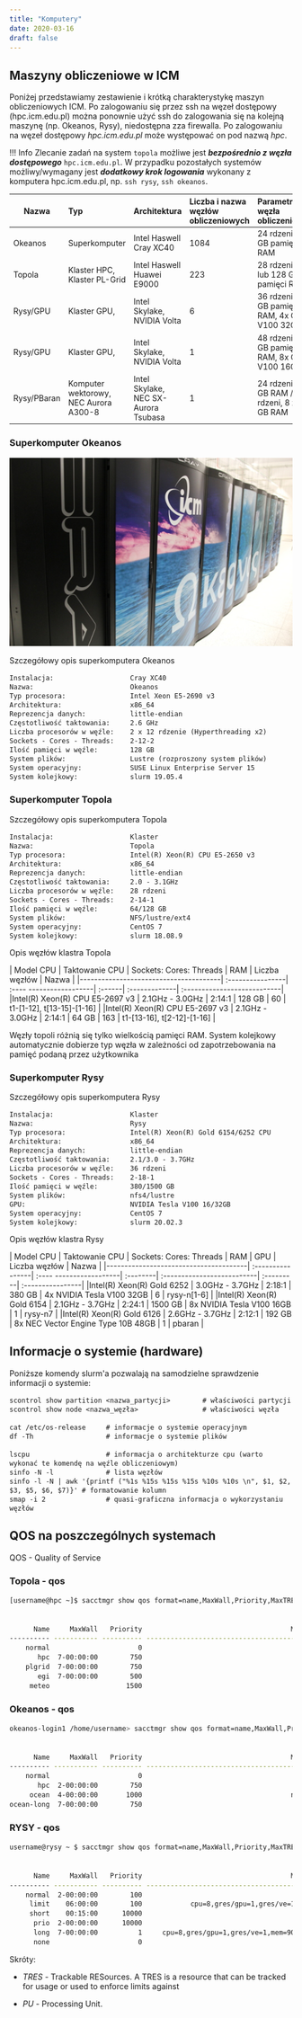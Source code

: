 ```yaml
---
title: "Komputery"
date: 2020-03-16
draft: false
---
```


## Maszyny obliczeniowe w ICM

Poniżej przedstawiamy zestawienie i krótką charakterystykę maszyn obliczeniowych ICM.
Po zalogowaniu się przez ssh na węzeł dostępowy (hpc.icm.edu.pl) można ponownie użyć ssh do zalogowania się na kolejną maszynę (np. Okeanos, Rysy), niedostępna zza firewalla. Po zalogowaniu na węzeł dostępowy *hpc.icm.edu.pl* może występować on pod nazwą *hpc*.

!!! Info
    Zlecanie zadań na system `topola` możliwe jest ***bezpośrednio z węzła dostępowego*** `hpc.icm.edu.pl`.
    W przypadku pozostałych systemów możliwy/wymagany jest ***dodatkowy krok logowania*** wykonany z komputera
    hpc.icm.edu.pl, np. `ssh rysy`, `ssh okeanos`.

| Nazwa      | Typ                           | Architektura                | Liczba i nazwa węzłów obliczeniowych | Parametry węzła obliczeniowego                     |
|----------- | :-----------------------------| :---------------------------| :----------------------------| :--------------------------------------------------|
|Okeanos     | Superkomputer                 | Intel Haswell Cray XC40     | 1084                         | 24 rdzenie, 128 GB pamięci RAM                     |
|Topola      | Klaster HPC, Klaster PL-Grid  | Intel Haswell Huawei E9000  | 223                          | 28 rdzeni, 64 lub 128 GB pamięci RAM               |
|Rysy/GPU    | Klaster GPU,                  | Intel Skylake, NVIDIA Volta | 6                            | 36 rdzenie, 380 GB pamięci RAM, 4x GPU V100 32GB   |
|Rysy/GPU    | Klaster GPU,                  | Intel Skylake, NVIDIA Volta | 1                            | 48 rdzeni, 1500 GB pamięci RAM, 8x GPU V100 16GB   |
|Rysy/PBaran | Komputer wektorowy, NEC Aurora A300-8 | Intel Skylake, NEC SX-Aurora Tsubasa | 1           | 24 rdzenie, 192 GB RAM / 8 x 8 rdzeni, 8 x 48 GB RAM |

### Superkomputer Okeanos

![Okeanos](KomputeryImages/Okeanos_foto.jpg)

Szczegółowy opis superkomputera Okeanos

```text
Instalacja:                   Cray XC40
Nazwa:                        Okeanos
Typ procesora:                Intel Xeon E5-2690 v3
Architektura:                 x86_64
Reprezencja danych:           little-endian
Częstotliwość taktowania:     2.6 GHz
Liczba procesorów w węźle:    2 x 12 rdzenie (Hyperthreading x2)
Sockets - Cores - Threads:    2-12-2
Ilość pamięci w węźle:        128 GB
System plików:                Lustre (rozproszony system plików)
System operacyjny:            SUSE Linux Enterprise Server 15
System kolejkowy:             slurm 19.05.4
```

### Superkomputer Topola

Szczegółowy opis superkomputera Topola

```text
Instalacja:                   Klaster
Nazwa:                        Topola
Typ procesora:                Intel(R) Xeon(R) CPU E5-2650 v3
Architektura:                 x86_64
Reprezencja danych:           little-endian
Częstotliwość taktowania:     2.0 - 3.1GHz
Liczba procesorów w węźle:    28 rdzeni
Sockets - Cores - Threads:    2-14-1
Ilość pamięci w węźle:        64/128 GB
System plików:                NFS/lustre/ext4
System operacyjny:            CentOS 7
System kolejkowy:             slurm 18.08.9
```

Opis węzłów klastra Topola

| Model CPU                             | Taktowanie CPU   | Sockets: Cores: Threads | RAM    | Liczba węzłów | Nazwa                       |
|---------------------------------------| :----------------| :---- ------------------| :------| :-------------| :---------------------------|
|Intel(R) Xeon(R) CPU E5-2697 v3        | 2.1GHz - 3.0GHz  | 2:14:1                  | 128 GB | 60            | t1-[1-12], t[13-15]-[1-16]  |
|Intel(R) Xeon(R) CPU E5-2697 v3        | 2.1GHz - 3.0GHz  | 2:14:1                  | 64  GB | 163           | t1-[13-16], t[2-12]-[1-16]  |

Węzły topoli różnią się tylko wielkością pamięci RAM. System kolejkowy automatycznie dobierze typ węzła w zależności od zapotrzebowania na pamięć podaną przez użytkownika

### Superkomputer Rysy

Szczegółowy opis superkomputera Rysy

```text
Instalacja:                   Klaster
Nazwa:                        Rysy
Typ procesora:                Intel(R) Xeon(R) Gold 6154/6252 CPU
Architektura:                 x86_64
Reprezencja danych:           little-endian
Częstotliwość taktowania:     2.1/3.0 - 3.7GHz
Liczba procesorów w węźle:    36 rdzeni
Sockets - Cores - Threads:    2-18-1
Ilość pamięci w węźle:        380/1500 GB
System plików:                nfs4/lustre
GPU:                          NVIDIA Tesla V100 16/32GB
System operacyjny:            CentOS 7
System kolejkowy:             slurm 20.02.3
```

Opis węzłów klastra Rysy

| Model CPU                             | Taktowanie CPU   | Sockets: Cores: Threads | RAM      | GPU                    | Liczba węzłów | Nazwa            |
|---------------------------------------| :----------------| :---- ------------------| :--------| :--------------------------| :---------| :----------------|
|Intel(R) Xeon(R) Gold 6252             | 3.0GHz - 3.7GHz  | 2:18:1                  | 380 GB   | 4x NVIDIA Tesla V100 32GB  |  6        | rysy-n[1-6]      |
|Intel(R) Xeon(R) Gold 6154             | 2.1GHz - 3.7GHz  | 2:24:1                  | 1500 GB  | 8x NVIDIA Tesla V100 16GB  |  1        | rysy-n7          |
|Intel(R) Xeon(R) Gold 6126             | 2.6GHz - 3.7GHz  | 2:12:1                  | 192 GB   | 8x NEC Vector Engine Type 10B 48GB  |  1        | pbaran           |

## Informacje o systemie (hardware)

Poniższe komendy slurm'a pozwalają na samodzielne sprawdzenie informacji o systemie:

```text
scontrol show partition <nazwa_partycji>        # właściwości partycji
scontrol show node <nazwa_węzła>                # właściwości węzła

cat /etc/os-release     # informacje o systemie operacyjnym
df -Th                  # informacje o systemie plików

lscpu                   # informacja o architekturze cpu (warto wykonać te komendę na węźle obliczeniowym)
sinfo -N -l             # lista węzłów
sinfo -l -N | awk '{printf ("%1s %15s %15s %15s %10s %10s \n", $1, $2, $3, $5, $6, $7)}' # formatowanie kolumn
smap -i 2               # quasi-graficzna informacja o wykorzystaniu węzłów
```

## QOS na poszczególnych systemach

QOS - Quality of Service

### Topola - qos

```.sh
[username@hpc ~]$ sacctmgr show qos format=name,MaxWall,Priority,MaxTRESPU%50


      Name     MaxWall   Priority                                     MaxTRESPU
---------- ----------- ---------- ---------------------------------------------
    normal                      0
       hpc  7-00:00:00        750
    plgrid  7-00:00:00        750
       egi  7-00:00:00        500
     meteo                   1500  
```

### Okeanos - qos

```.sh
okeanos-login1 /home/username> sacctmgr show qos format=name,MaxWall,Priority,MaxTRESPU%50


      Name     MaxWall   Priority                                     MaxTRESPU
---------- ----------- ---------- ---------------------------------------------
    normal                      0
       hpc  2-00:00:00        750
     ocean  4-00:00:00       1000                                     node=1024
ocean-long  7-00:00:00        750                                      node=256
```

### RYSY - qos

```.sh
username@rysy ~ $ sacctmgr show qos format=name,MaxWall,Priority,MaxTRESPU%50


      Name     MaxWall   Priority                                     MaxTRESPU
---------- ----------- ---------- ---------------------------------------------
    normal  2-00:00:00        100                                        node=2
     limit    06:00:00        100            cpu=8,gres/gpu=1,gres/ve=1,mem=90G
     short    00:15:00      10000
      prio  2-00:00:00      10000
      long  7-00:00:00          1     cpu=8,gres/gpu=1,gres/ve=1,mem=90G,node=1
      none                      0                                         cpu=0
```

Skróty:

- *TRES* - Trackable RESources. A TRES is a resource that can be tracked for usage or used to enforce limits against

- *PU* - Processing Unit.
